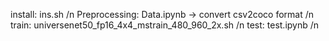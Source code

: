 install: ins.sh /n
Preprocessing: Data.ipynb -> convert csv2coco format /n
train: universenet50_fp16_4x4_mstrain_480_960_2x.sh /n
test: test.ipynb /n

